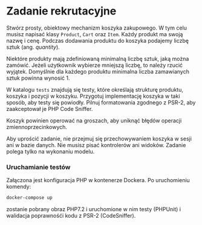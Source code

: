 Zadanie rekrutacyjne
====================

Stwórz prosty, obiektowy mechanizm koszyka zakupowego. W tym celu musisz napisać klasy `Product`, `Cart` oraz `Item`.
Każdy produkt ma swoją nazwę i cenę. Podczas dodawania produktu do koszyka podajemy liczbę sztuk (ang. _quantity_).

Niektóre produkty mają zdefiniowaną minimalną liczbę sztuk, jaką można zamówić.
Jeżeli użytkownik wybierze mniejszą liczbę, to należy rzucić wyjątek.
Domyślnie dla każdego produktu minimalna liczba zamawianych sztuk powinna wynosić 1.

W katalogu `tests` znajdują się testy, które określają strukturę produktu, koszyka i pozycji w koszyku.
Przygotuj implementację koszyka w taki sposób, aby testy się powiodły.
Pilnuj formatowania zgodnego z PSR-2, aby zaakceptował je PHP Code Sniffer.

Koszyk powinien operować na groszach, aby uniknąć błędów operacji zmiennoprzecinkowych.

Aby uprościć zadanie, nie przejmuj się przechowywaniem koszyka w sesji ani w bazie danych.
Nie musisz pisać kontrolerów ani widoków.
Zadanie polega tylko na wykonaniu modelu.

### Uruchamianie testów
Załączona jest konfiguracja PHP w kontenerze Dockera. Po uruchomieniu komendy:
```bash
docker-compose up
```
zostanie pobrany obraz PHP7.2 i uruchomione w nim testy (PHPUnit) i walidacja poprawnośći kodu z PSR-2
(CodeSniffer).
